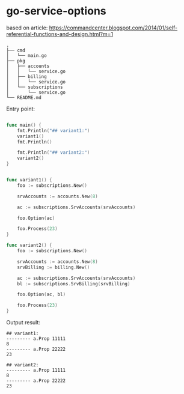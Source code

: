 # go-service-options

based on article: https://commandcenter.blogspot.com/2014/01/self-referential-functions-and-design.html?m=1


```
.
├── cmd
│   └── main.go
├── pkg
│   ├── accounts
│   │   └── service.go
│   ├── billing
│   │   └── service.go
│   └── subscriptions
│       └── service.go
└── README.md
```

Entry point:
```go

func main() {
	fmt.Println("## variant1:")
	variant1()
	fmt.Println()

	fmt.Println("## variant2:")
	variant2()
}


func variant1() {
	foo := subscriptions.New()

	srvAccounts := accounts.New(8)

	ac := subscriptions.SrvAccounts(srvAccounts)

	foo.Option(ac)

	foo.Process(23)
}

func variant2() {
	foo := subscriptions.New()

	srvAccounts := accounts.New(8)
	srvBilling := billing.New()

	ac := subscriptions.SrvAccounts(srvAccounts)
	bl := subscriptions.SrvBilling(srvBilling)

	foo.Option(ac, bl)

	foo.Process(23)
}
```


Output result:
```
## variant1:
--------- a.Prop 11111
8
--------- a.Prop 22222
23

## variant2:
--------- a.Prop 11111
8
--------- a.Prop 22222
23

```